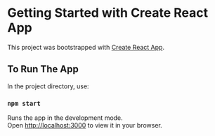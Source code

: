 # Getting Started with Create React App

This project was bootstrapped with [Create React App](https://github.com/facebook/create-react-app).

## To Run The App

In the project directory, use:

### `npm start`

Runs the app in the development mode.\
Open [http://localhost:3000](http://localhost:3000) to view it in your browser.
